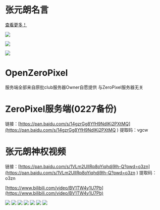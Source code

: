 ![[]()](https://github.com/hanbao233xD/OpenZeroPixel/blob/main/img/retouch_2022081117490610.jpg?raw=true)
# 张元朗名言

[查看更多！](https://ylang.gay/namebb.html)

![](https://github.com/hanbao233xD/OpenZeroPixel/blob/main/img/143c21a1367a4a62.jpg?raw=true)


![](https://github.com/hanbao233xD/OpenZeroPixel/blob/main/img/20220818_nianqiu.jpg?raw=true)

![](https://github.com/hanbao233xD/OpenZeroPixel/blob/main/img/Screenshot_20220720_100931.jpg?raw=true)
# OpenZeroPixel

服务端全部来自原批club服务器Owner自愿提供 与ZeroPixel服务器无关

# ZeroPixel服务端(0227备份)

链接：[https://pan.baidu.com/s/14gzrGg8YfH9NdIKj2PXtMQ](https://pan.baidu.com/s/14gzrGg8YfH9NdIKj2PXtMQ ) 
提取码：vgcw 


# 张元朗神权视频

链接：[https://pan.baidu.com/s/1VLm2UlIRp8oYiqhdj9lh-Q?pwd=o3zn](https://pan.baidu.com/s/1VLm2UlIRp8oYiqhdj9lh-Q?pwd=o3zn ) 
提取码：o3zn 

[https://www.bilibili.com/video/BV1TW4y1U7Pb](https://www.bilibili.com/video/BV1TW4y1U7Pb)

![](https://github.com/hanbao233xD/OpenZeroPixel/blob/main/img/QQ图片20220718175852.jpg?raw=true)
![](https://github.com/hanbao233xD/OpenZeroPixel/blob/main/img/QQ图片20220718175902.jpg?raw=true)
![](https://github.com/hanbao233xD/OpenZeroPixel/blob/main/img/QQ图片20220718175936.png?raw=true)
![](https://github.com/hanbao233xD/OpenZeroPixel/blob/main/img/QQ图片20220718175955.jpg?raw=true)
![](https://github.com/hanbao233xD/OpenZeroPixel/blob/main/img/QQ图片20220718180034.jpg?raw=true)
![](https://github.com/hanbao233xD/OpenZeroPixel/blob/main/img/QQ图片20220718180040.jpg?raw=true)
![](https://github.com/hanbao233xD/OpenZeroPixel/blob/main/img/QQ图片20220718180052.png?raw=true)





